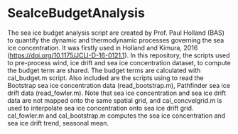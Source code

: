 # SeaIceBudgetAnalysis
The sea ice budget analysis script are created by Prof. Paul Holland (BAS) to quantify the dynamic and thermodynamic processes governing the sea ice concentration. It was firstly used in Holland and Kimura, 2016 (https://doi.org/10.1175/JCLI-D-16-0121.1). In this repository, the scripts used to pre-process wind, ice drift and sea ice concentration dataset, to compute the budget term are shared.
The budget terms are calculated with cal_budget.m script. Also included are the scripts using to read the Bootstrap sea ice concentration data (read_bootstrap.m), Pathfinder sea ice drift data (read_fowler.m). Note that sea ice concentration and sea ice drift data are not mapped onto the same spatial grid, and cal_concvelgrid.m is used to interpolate sea ice concentration onto sea ice drift grid. cal_fowler.m and cal_bootstrap.m computes the sea ice concentration and sea ice drift trend, seasonal mean.
